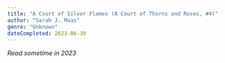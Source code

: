 ```yaml
---
title: "A Court of Silver Flames (A Court of Thorns and Roses, #4)"
author: "Sarah J. Maas"
genre: "Unknown"
dateCompleted: 2023-06-30
---
```


*Read sometime in 2023*

